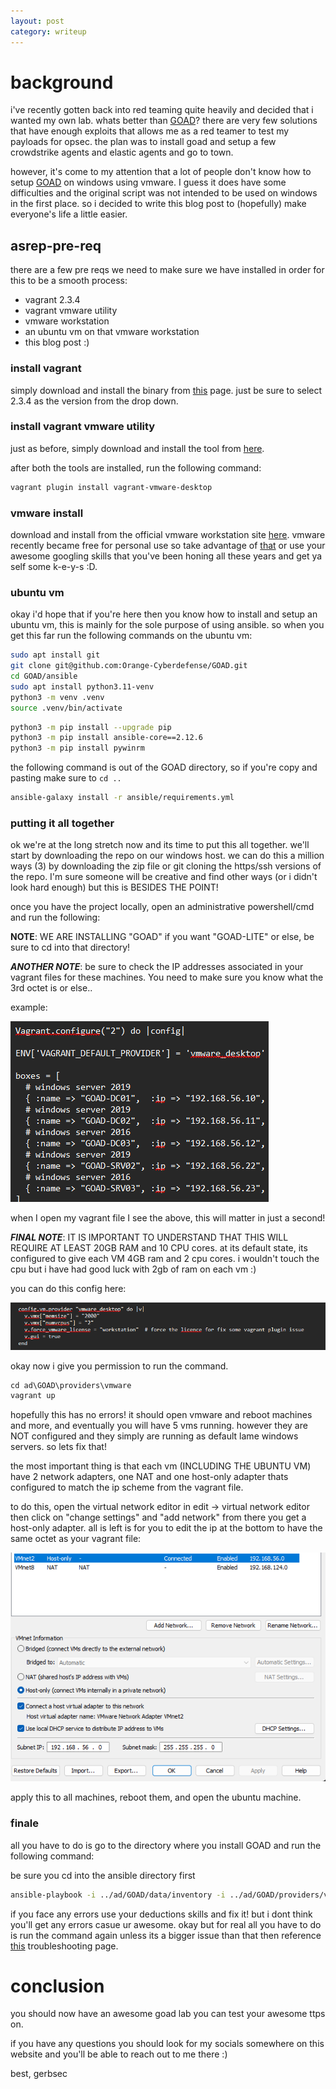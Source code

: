```yaml
---
layout: post
category: writeup
---
```


# background

i've recently gotten back into red teaming quite heavily and decided that i wanted my own lab. whats better than [GOAD](https://github.com/Orange-Cyberdefense/GOAD)? there are very few solutions that have enough exploits that allows me as a red teamer to test my payloads for opsec. the plan was to install goad and setup a few crowdstrike agents and elastic agents and go to town.

however, it's come to my attention that a lot of people don't know how to setup [GOAD](https://github.com/Orange-Cyberdefense/GOAD) on windows using vmware. I guess it does have some difficulties and the original script was not intended to be used on windows in the first place. so i decided to write this blog post to (hopefully) make everyone's life a little easier. 

## asrep-pre-req

there are a few pre reqs we need to make sure we have installed in order for this to be a smooth process:

- vagrant 2.3.4
- vagrant vmware utility
- vmware workstation 
- an ubuntu vm on that vmware workstation
- this blog post :)

### install vagrant

simply download and install the binary from [this](https://developer.hashicorp.com/vagrant/install?product_intent=vagrant) page. just be sure to select 2.3.4 as the version from the drop down. 

### install vagrant vmware utility

just as before, simply download and install the tool from [here](https://developer.hashicorp.com/vagrant/docs/providers/vmware/vagrant-vmware-utility). 

after both the tools are installed, run the following command:

```ps
vagrant plugin install vagrant-vmware-desktop
```

### vmware install

download and install from the official vmware workstation site [here](https://www.vmware.com/products/desktop-hypervisor.html). vmware recently became free for personal use so take advantage of [that](https://blogs.vmware.com/workstation/2024/05/vmware-workstation-pro-now-available-free-for-personal-use.html) or use your awesome googling skills that you've been honing all these years and get ya self some k-e-y-s :D.

### ubuntu vm

okay i'd hope that if you're here then you know how to install and setup an ubuntu vm, this is mainly for the sole purpose of using ansible. so when you get this far run the following commands on the ubuntu vm:

```bash
sudo apt install git
git clone git@github.com:Orange-Cyberdefense/GOAD.git
cd GOAD/ansible
sudo apt install python3.11-venv
python3 -m venv .venv
source .venv/bin/activate
```

```bash
python3 -m pip install --upgrade pip
python3 -m pip install ansible-core==2.12.6
python3 -m pip install pywinrm
```

the following command is out of the GOAD directory, so if you're copy and pasting make sure to `cd ..`
```bash
ansible-galaxy install -r ansible/requirements.yml
```

### putting it all together

ok we're at the long stretch now and its time to put this all together. we'll start by downloading the repo on our windows host. we can do this a million ways (3) by downloading the zip file or git cloning the https/ssh versions of the repo. I'm sure someone will be creative and find other ways (or i didn't look hard enough) but this is BESIDES THE POINT!

once you have the project locally, open an administrative powershell/cmd and run the following:

**NOTE**: WE ARE INSTALLING "GOAD" if you want "GOAD-LITE" or else, be sure to cd into that directory!

***ANOTHER NOTE***: be sure to check the IP addresses associated in your vagrant files for these machines. You need to make sure you know what the 3rd octet is or else..

example:

![](assets/images/2024-06-27-how-to-setup-goad-on-windows-with-vmware-image-1.png)

when I open my vagrant file I see the above, this will matter in just a second!

***FINAL NOTE***: IT IS IMPORTANT TO UNDERSTAND THAT THIS WILL REQUIRE AT LEAST 20GB RAM and 10 CPU cores. at its default state, its configured to give each VM 4GB ram and 2 cpu cores. i wouldn't touch the cpu but i have had good luck with 2gb of ram on each vm :)

you can do this config here:

![](assets/images/2024-06-27-how-to-setup-goad-on-windows-with-vmware-image-2.png)

 okay now i give you permission to run the command. 

```ps
cd ad\GOAD\providers\vmware
vagrant up
```

hopefully this has no errors! it should open vmware and reboot machines and more, and eventually you will have 5 vms running. however they are NOT configured and they simply are running as default lame windows servers. so lets fix that!

the most important thing is that each vm (INCLUDING THE UBUNTU VM) have 2 network adapters, one NAT and one host-only adapter thats configured to match the ip scheme from the vagrant file.

to do this, open the virtual network editor in edit -> virtual network editor then click on "change settings" and "add network" from there you get a host-only adapter. all is left is for you to edit the ip at the bottom to have the same octet as your vagrant file:

![](assets/images/2024-06-27-how-to-setup-goad-on-windows-with-vmware-image-3.png)

apply this to all machines, reboot them, and open the ubuntu machine.

### finale

all you have to do is go to the directory where you install GOAD and run the following command:

be sure you cd into the ansible directory first

```bash
ansible-playbook -i ../ad/GOAD/data/inventory -i ../ad/GOAD/providers/vmware/inventory main.yml
```

if you face any errors use your deductions skills and fix it! but i dont think you'll get any errors casue ur awesome. okay but for real all you have to do is run the command again unless its a bigger issue than that then reference [this](https://github.com/Orange-Cyberdefense/GOAD/blob/main/docs/troubleshoot.md#ansible-persistent-unreachable-error) troubleshooting page.

# conclusion

you should now have an awesome goad lab you can test your awesome ttps on. 

if you have any questions you should look for my socials somewhere on this website and you'll be able to reach out to me there :)

best, gerbsec